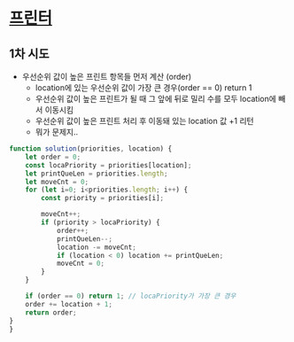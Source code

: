 # [프린터](https://programmers.co.kr/learn/courses/30/lessons/42587)

## 1차 시도

* 우선순위 값이 높은 프린트 항목들 먼저 계산 (order)
  * location에 있는 우선순위 값이 가장 큰 경우(order == 0) return 1
  * 우선순위 값이 높은 프린트가 될 때 그 앞에 뒤로 밀리 수를 모두 location에 빼서 이동시킴
  * 우선순위 값이 높은 프린트 처리 후 이동돼 있는 location 값 +1 리턴
  * 뭐가 문제지..

```javascript
function solution(priorities, location) {
    let order = 0;
    const locaPriority = priorities[location];
    let printQueLen = priorities.length;
    let moveCnt = 0;
    for (let i=0; i<priorities.length; i++) {
        const priority = priorities[i];

        moveCnt++;
        if (priority > locaPriority) {
            order++;
            printQueLen--;
            location -= moveCnt;
            if (location < 0) location += printQueLen;
            moveCnt = 0;
        }
    }

    if (order == 0) return 1; // locaPriority가 가장 큰 경우
    order += location + 1;
    return order;
}
}
```
